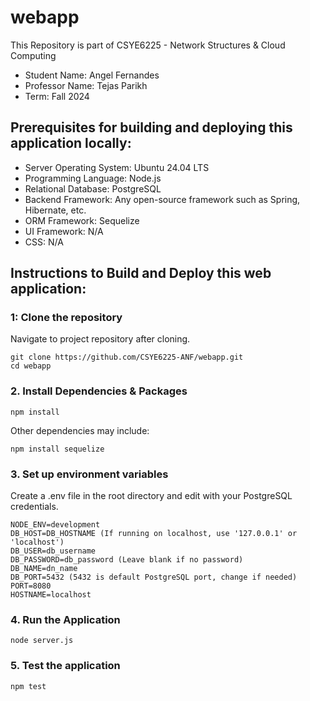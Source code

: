 # webapp

This Repository is part of CSYE6225 - Network Structures & Cloud Computing 
- Student Name: Angel Fernandes
- Professor Name: Tejas Parikh
- Term: Fall 2024

## Prerequisites for building and deploying this application locally:
- Server Operating System: Ubuntu 24.04 LTS
- Programming Language: Node.js
- Relational Database: PostgreSQL
- Backend Framework: Any open-source framework such as Spring, Hibernate, etc.
- ORM Framework: Sequelize
- UI Framework: N/A
- CSS: N/A

## Instructions to Build and Deploy this web application:

### 1: Clone the repository
Navigate to project repository after cloning.
```
git clone https://github.com/CSYE6225-ANF/webapp.git
cd webapp
```

### 2. Install Dependencies & Packages
```
npm install
```
Other dependencies may include:
```
npm install sequelize
```

### 3. Set up environment variables
Create a .env file in the root directory and edit with your PostgreSQL credentials.
```
NODE_ENV=development
DB_HOST=DB_HOSTNAME (If running on localhost, use '127.0.0.1' or 'localhost')
DB_USER=db_username
DB_PASSWORD=db_password (Leave blank if no password)
DB_NAME=dn_name
DB_PORT=5432 (5432 is default PostgreSQL port, change if needed)
PORT=8080
HOSTNAME=localhost
```

### 4. Run the Application
```
node server.js
```

### 5. Test the application
```
npm test
```
